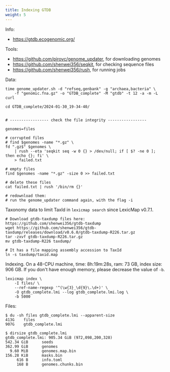 ```yaml
---
title: Indexing GTDB
weight: 5
---
```


Info:

- https://gtdb.ecogenomic.org/

Tools:

- https://github.com/pirovc/genome_updater, for downloading genomes
- https://github.com/shenwei356/seqkit, for checking sequence files
- https://github.com/shenwei356/rush, for running jobs

Data:

    time genome_updater.sh -d "refseq,genbank" -g "archaea,bacteria" \
        -f "genomic.fna.gz" -o "GTDB_complete" -M "gtdb" -t 12 -a -m -L curl

    cd GTDB_complete/2024-01-30_19-34-40/


    # ----------------- check the file integrity -----------------

    genomes=files

    # corrupted files
    # find $genomes -name "*.gz" \
    fd ".gz$" $genomes \
        | rush --eta 'seqkit seq -w 0 {} > /dev/null; if [ $? -ne 0 ]; then echo {}; fi' \
        > failed.txt

    # empty files
    find $genomes -name "*.gz" -size 0 >> failed.txt

    # delete these files
    cat failed.txt | rush '/bin/rm {}'

    # redownload them:
    # run the genome_updater command again, with the flag -i
    
Taxonomy data to limit TaxId in `lexicmap search` since LexicMap v0.7.1.

    # Download gtdb-taxdump files here: https://github.com/shenwei356/gtdb-taxdump
    wget https://github.com/shenwei356/gtdb-taxdump/releases/download/v0.6.0/gtdb-taxdump-R226.tar.gz
    tar -zxvf gtdb-taxdump-R226.tar.gz
    mv gtdb-taxdump-R226 taxdump/
    
    # It has a file mapping assembly accession to TaxId
    ln -s taxdump/taxid.map

Indexing. On a 48-CPU machine, time: 8h:19m:28s, ram: 73 GB, index size: 906 GB.
If you don't have enough memory, please decrease the value of `-b`.

    lexicmap index \
        -I files/ \
        --ref-name-regexp '^(\w{3}_\d{9}\.\d+)' \
        -O gtdb_complete.lmi --log gtdb_complete.lmi.log \
        -b 5000

Files:

    $ du -sh files gtdb_complete.lmi --apparent-size
    413G    files
    907G    gtdb_complete.lmi

    $ dirsize gtdb_complete.lmi
    gtdb_complete.lmi: 905.34 GiB (972,098,200,328)
    542.34 GiB      seeds
    362.99 GiB      genomes
      9.60 MiB      genomes.map.bin
    156.28 KiB      masks.bin
         616 B      info.toml
         168 B      genomes.chunks.bin
